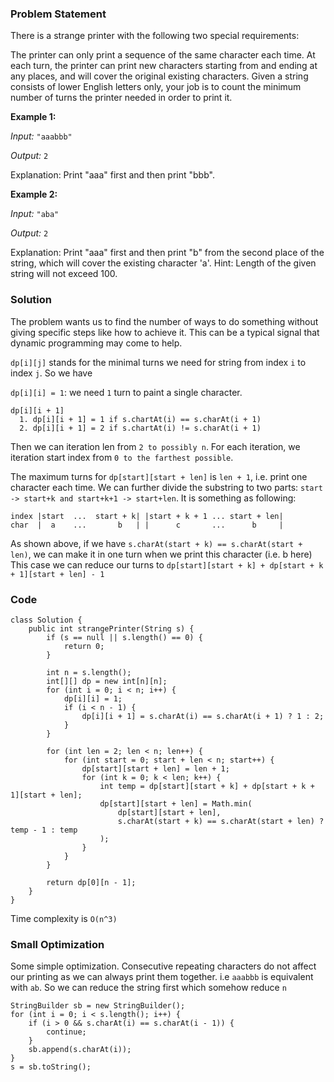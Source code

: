### Problem Statement

There is a strange printer with the following two special requirements:

The printer can only print a sequence of the same character each time.
At each turn, the printer can print new characters starting from and ending at any places, and will cover the original existing characters.
Given a string consists of lower English letters only, your job is to count the minimum number of turns the printer needed in order to print it.

**Example 1:**

*Input:* `"aaabbb"`

*Output:* `2`

Explanation: Print "aaa" first and then print "bbb".


**Example 2:**

*Input:* `"aba"`

*Output:* `2`

Explanation: Print "aaa" first and then print "b" from the second place of the string, which will cover the existing character 'a'.
Hint: Length of the given string will not exceed 100.

### Solution

The problem wants us to find the number of ways to do something without giving specific steps like how to achieve it. This can be a typical signal that dynamic programming may come to help.

`dp[i][j]` stands for the minimal turns we need for string from index `i` to index `j`.
So we have

`dp[i][i] = 1`: we need `1` turn to paint a single character.

```
dp[i][i + 1]
  1. dp[i][i + 1] = 1 if s.chartAt(i) == s.charAt(i + 1)
  2. dp[i][i + 1] = 2 if s.chartAt(i) != s.charAt(i + 1)
```

Then we can iteration len from `2 to possibly n`. For each iteration, we iteration start index from `0 to the farthest possible`.

The maximum turns for `dp[start][start + len]` is `len + 1`, i.e. print one character each time.
We can further divide the substring to two parts: `start -> start+k and start+k+1 -> start+len`. It is something as following:

```
index |start  ...  start + k| |start + k + 1 ... start + len|
char  |  a    ...       b   | |      c       ...      b     |
```

As shown above, if we have `s.charAt(start + k) == s.charAt(start + len)`, we can make it in one turn when we print this character (i.e. b here)
This case we can reduce our turns to `dp[start][start + k] + dp[start + k + 1][start + len] - 1`

### Code

```
class Solution {
    public int strangePrinter(String s) {
        if (s == null || s.length() == 0) {
            return 0;
        }
        
        int n = s.length();
        int[][] dp = new int[n][n];
        for (int i = 0; i < n; i++) {
            dp[i][i] = 1;
            if (i < n - 1) {
                dp[i][i + 1] = s.charAt(i) == s.charAt(i + 1) ? 1 : 2;
            }
        }
        
        for (int len = 2; len < n; len++) {
            for (int start = 0; start + len < n; start++) {
                dp[start][start + len] = len + 1;
                for (int k = 0; k < len; k++) {
                    int temp = dp[start][start + k] + dp[start + k + 1][start + len];
                    dp[start][start + len] = Math.min(
                        dp[start][start + len],
                        s.charAt(start + k) == s.charAt(start + len) ? temp - 1 : temp
                    );
                }
            }
        }
        
        return dp[0][n - 1];
    }
}
```

Time complexity is `O(n^3)`


### Small Optimization

Some simple optimization. Consecutive repeating characters do not affect our printing as we can always print them together. i.e `aaabbb` is equivalent with `ab`. So we can reduce the string first which somehow reduce `n`

```
StringBuilder sb = new StringBuilder();
for (int i = 0; i < s.length(); i++) {
    if (i > 0 && s.charAt(i) == s.charAt(i - 1)) {
        continue;
    }
    sb.append(s.charAt(i));
}
s = sb.toString();
```
